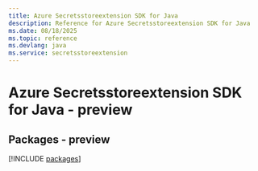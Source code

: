 ```yaml
---
title: Azure Secretsstoreextension SDK for Java
description: Reference for Azure Secretsstoreextension SDK for Java
ms.date: 08/18/2025
ms.topic: reference
ms.devlang: java
ms.service: secretsstoreextension
---
```

# Azure Secretsstoreextension SDK for Java - preview
## Packages - preview
[!INCLUDE [packages](secretsstoreextension-index.md)]
